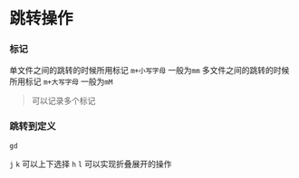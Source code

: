 <!--
 * @Author: hy
 * @Date: 2022-06-13 23:09:42
 * @LastEditors: hy
 * @Description:
 * @LastEditTime: 2022-06-13 23:16:52
 * @FilePath: /til/vim/vim_jump_operation.md
 * Copyright 2022 hy, All Rights Reserved.
 * 仅供学习使用~
-->

# 跳转操作

### 标记

单文件之间的跳转的时候所用标记 `m+小写字母` 一般为`mm`
多文件之间的跳转的时候所用标记 `m+大写字母` 一般为`mM`

> 可以记录多个标记

### 跳转到定义

`gd`

`j` `k` 可以上下选择
`h` `l` 可以实现折叠展开的操作
